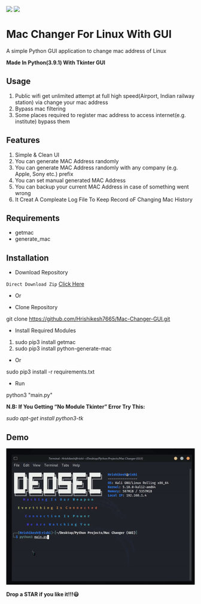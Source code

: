 [![](https://ForTheBadge.com/images/badges/made-with-python.svg)](https://www.python.org/)
[![](https://img.shields.io/badge/Supported%20OS-Linux-green.svg)](https://www.linux.org/pages/download/)


# Mac Changer For Linux With GUI
A simple Python GUI application to change mac address of Linux

**Made In Python(3.9.1) With Tkinter GUI**

## Usage

1. Public wifi get unlimited attempt at full high speed(Airport, Indian railway station) via change your mac address
2. Bypass mac filtering
3. Some places required to register mac address to access internet(e.g. institute) bypass them


## Features 

1. Simple & Clean UI
2. You can generate MAC Address randomly
3. You can generate MAC Address randomly with any company (e.g. Apple, Sony etc.) prefix
4. You can set manual generated MAC Address
5. You can backup your current MAC Address in case of something went wrong
6. It Creat A Compleate Log File To Keep Record oF Changing Mac History


## Requirements

- getmac
- generate_mac


## Installation

- Download Repository

`Direct Download Zip` [Click Here](https://github.com/Hrishikesh7665/Mac-Changer-GUI/archive/main.zip)

- Or

- Clone Repository

git clone https://github.com/Hrishikesh7665/Mac-Changer-GUI.git

- Install Required Modules

1. sudo pip3 install getmac
2. sudo pip3 install python-generate-mac

- Or

sudo pip3 install -r requirements.txt

- Run

python3 "main.py"


**N.B: If You Getting “No Module Tkinter” Error Try This:**

*sudo apt-get install python3-tk*


## Demo

![](Demo/demo.gif)


**Drop a STAR if you like it!!!😃**
